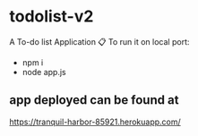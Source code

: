# todolist-v2
A To-do list Application 📋
To run it on local port:
* npm i
* node app.js
## app deployed can be found at
https://tranquil-harbor-85921.herokuapp.com/
